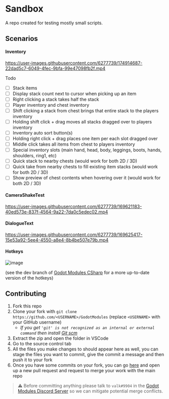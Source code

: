 # Sandbox
A repo created for testing mostly small scripts.

## Scenarios

#### Inventory
https://user-images.githubusercontent.com/6277739/174914687-22dad5c7-6049-4fec-9bfa-99e47098fb2f.mp4

Todo
- [ ] Stack items
- [ ] Display stack count next to cursor when picking up an item
- [ ] Right clicking a stack takes half the stack
- [ ] Player inventory and chest inventory
- [ ] Shift clicking a stack from chest brings that entire stack to the players inventory
- [ ] Holding shift click + drag moves all stacks dragged over to players inventory
- [ ] Inventory auto sort button(s)
- [ ] Holding right click + drag places one item per each slot dragged over
- [ ] Middle click takes all items from chest to players inventory
- [ ] Special inventory slots (main hand, head, body, leggings, boots, hands, shoulders, ring1, etc)
- [ ] Quick stack to nearby chests (would work for both 2D / 3D)
- [ ] Quick take from nearby chests to fill existing item stacks (would work for both 2D / 3D)
- [ ] Show preview of chest contents when hovering over it (would work for both 2D / 3D)

#### CameraShakeTest
https://user-images.githubusercontent.com/6277739/169621183-40ed573e-837f-4564-9a22-7da0c5edec02.mp4

#### DialogueText
https://user-images.githubusercontent.com/6277739/169625417-15e53a92-5ee4-4550-a8e4-8b4be507e79b.mp4

#### Hotkeys
![image](https://user-images.githubusercontent.com/6277739/174914954-3d6fb5fd-992c-452e-a4f6-2d6be237dd53.png)

(see the dev branch of [Godot Modules CSharp](https://github.com/GodotModules/GodotModulesCSharp) for a more up-to-date version of the hotkeys)

## Contributing
1. Fork this repo
2. Clone your fork with `git clone https://github.com/<USERNAME>/GodotModules` (replace `<USERNAME>` with your GitHub username) 
    - *If you get `'git' is not recognized as an internal or external command` then install [Git scm](https://git-scm.com/downloads)*
3. Extract the zip and open the folder in VSCode
4. Go to the source control tab
5. All the files you make changes to should appear here as well, you can stage the files you want to commit, give the commit a message and then push it to your fork
6. Once you have some commits on your fork, you can go [here](https://github.com/GodotModules/Sandbox/pulls) and open up a new pull request and request to merge your work with the main repo

> ⚠️ Before committing anything please talk to `valk#9904` in the [Godot Modules Discord Server](https://discord.gg/866cg8yfxZ) so we can mitigate potential merge conflicts.
